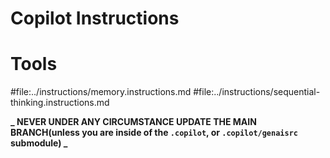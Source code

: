 # Copilot Instructions

# Tools

#file:../instructions/memory.instructions.md
#file:../instructions/sequential-thinking.instructions.md

**_ NEVER UNDER ANY CIRCUMSTANCE UPDATE THE MAIN BRANCH(unless you are inside of the `.copilot`, or `.copilot/genaisrc` submodule) _**
